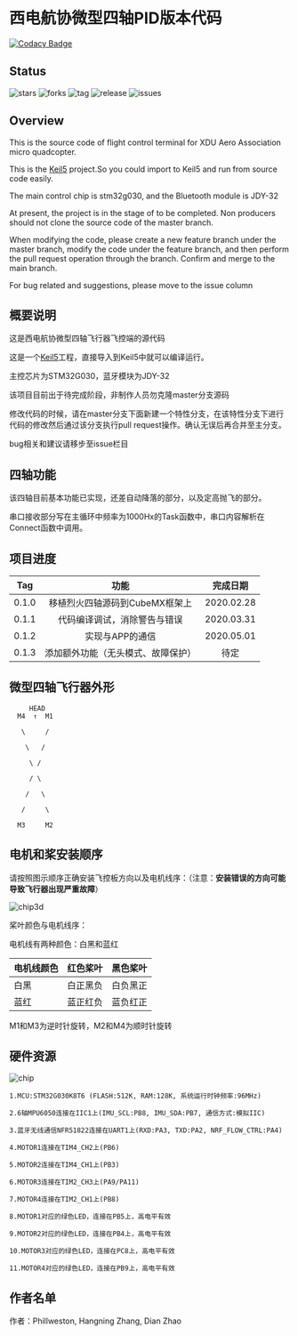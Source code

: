 # 西电航协微型四轴PID版本代码

[![Codacy Badge](https://api.codacy.com/project/badge/Grade/677411ebae7c4a25a40263f6fc33ee4c)](https://app.codacy.com/gh/uav-operation-system/Drone_Master_PID?utm_source=github.com&utm_medium=referral&utm_content=uav-operation-system/Drone_Master_PID&utm_campaign=Badge_Grade_Dashboard)

## Status

![stars](https://img.shields.io/github/stars/uav-operation-system/Drone_Master_PID.svg) ![forks](https://img.shields.io/github/forks/uav-operation-system/Drone_Master_PID.svg) ![tag](https://img.shields.io/github/tag/uav-operation-system/Drone_Master_PID.svg) ![release](https://img.shields.io/github/release/uav-operation-system/Drone_Master_PID.svg) ![issues](https://img.shields.io/github/issues/uav-operation-system/Drone_Master_PID.svg)

## Overview

This is the source code of flight control terminal for XDU Aero Association micro quadcopter.

This is the [Keil5](http://www.keil.com/) project.So you could import to Keil5 and run from source code easily.

The main control chip is stm32g030, and the Bluetooth module is JDY-32

At present, the project is in the stage of to be completed. Non producers should not clone the source code of the master branch.

When modifying the code, please create a new feature branch under the master branch, modify the code under the feature branch, and then perform the pull request operation through the branch. Confirm and merge to the main branch.

For bug related and suggestions, please move to the issue column

## 概要说明

这是西电航协微型四轴飞行器飞控端的源代码

这是一个[Keil5](http://www.keil.com/)工程，直接导入到Keil5中就可以编译运行。

主控芯片为STM32G030，蓝牙模块为JDY-32

该项目目前出于待完成阶段，非制作人员勿克隆master分支源码

修改代码的时候，请在master分支下面新建一个特性分支，在该特性分支下进行代码的修改然后通过该分支执行pull request操作。确认无误后再合并至主分支。

bug相关和建议请移步至issue栏目

## 四轴功能

该四轴目前基本功能已实现，还差自动降落的部分，以及定高抛飞的部分。

串口接收部分写在主循环中频率为1000Hx的Task函数中，串口内容解析在Connect函数中调用。

## 项目进度

|Tag|功能|完成日期|
|:-:|:-:|:-:|
|0.1.0|移植烈火四轴源码到CubeMX框架上|2020.02.28|
|0.1.1|代码编译调试，消除警告与错误|2020.03.31|
|0.1.2|实现与APP的通信|2020.05.01|
|0.1.3|添加额外功能（无头模式、故障保护）|待定|

## 微型四轴飞行器外形

         HEAD
	  M4  ↑  M1

	   \     /

	    \   /

	     \ /

	     / \

	    /   \

	   /     \

	  M3     M2
	
## 电机和桨安装顺序

请按照图示顺序正确安装飞控板方向以及电机线序：（注意：**安装错误的方向可能导致飞行器出现严重故障**）

![chip3d](https://github.com/uav-operation-system/Drone_Master_PID/raw/master/chip3d.png)

桨叶颜色与电机线序：

电机线有两种颜色：白黑和蓝红

|电机线颜色|红色桨叶|黑色桨叶|
|-|-|-|
|白黑|白正黑负|白负黑正|
|蓝红|蓝正红负|蓝负红正|

M1和M3为逆时针旋转，M2和M4为顺时针旋转

## 硬件资源

![chip](https://github.com/uav-operation-system/Drone_Master_PID/raw/master/chip.png)

	1.MCU:STM32G030K8T6 (FLASH:512K, RAM:128K, 系统运行时钟频率:96MHz)

	2.6轴MPU6050连接在IIC1上(IMU_SCL:PB8, IMU_SDA:PB7, 通信方式:模拟IIC)

	3.蓝牙无线通信NFR51822连接在UART1上(RXD:PA3, TXD:PA2, NRF_FLOW_CTRL:PA4)

	4.MOTOR1连接在TIM4_CH2上(PB6)

	5.MOTOR2连接在TIM4_CH1上(PB3)

	6.MOTOR3连接在TIM2_CH3上(PA9/PA11)

	7.MOTOR4连接在TIM2_CH1上(PB8)

	8.MOTOR1对应的绿色LED，连接在PB5上，高电平有效

	9.MOTOR2对应的绿色LED，连接在PB4上，高电平有效

	10.MOTOR3对应的绿色LED，连接在PC8上，高电平有效

	11.MOTOR4对应的绿色LED，连接在PB9上，高电平有效

## 作者名单

作者：Phillweston, Hangning Zhang, Dian Zhao
